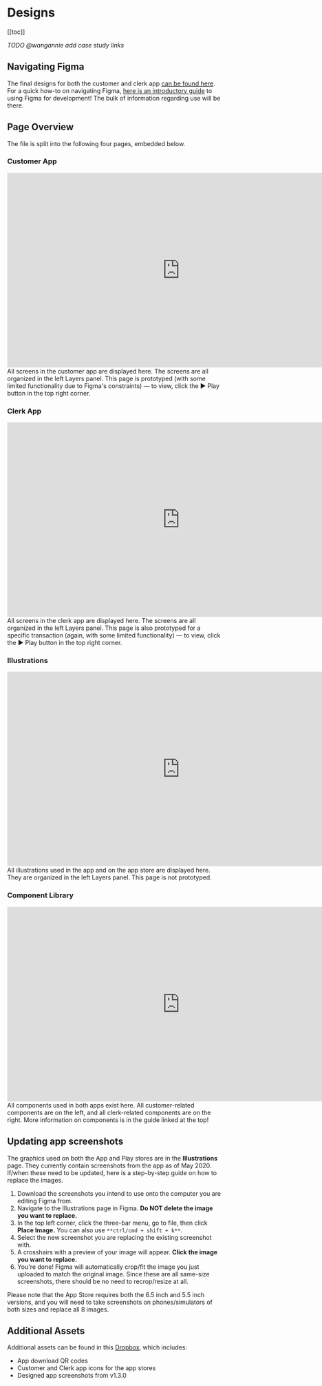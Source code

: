 # Designs

[[toc]]

_TODO @wangannie add case study links_

## Navigating Figma

The final designs for both the customer and clerk app [can be found here](https://www.figma.com/file/xrIJ4AvkeGBZ29dAO2ve8k/Healthy-Corners-Rewards?node-id=8198%3A55062). For a quick how-to on navigating Figma, [here is an introductory guide](https://www.notion.so/Figma-Intro-dcc37c9e311342159e9e1f0e3f88d6c3) to using Figma for development! The bulk of information regarding use will be there.

## Page Overview

The file is split into the following four pages, embedded below.

### Customer App

<iframe style="border: 1px solid rgba(0, 0, 0, 0.1);" width="800" height="450" src="https://www.figma.com/embed?embed_host=share&url=https%3A%2F%2Fwww.figma.com%2Ffile%2FxrIJ4AvkeGBZ29dAO2ve8k%2FHealthy-Corners-Rewards%3Fnode-id%3D8198%253A55062&chrome=DOCUMENTATION" allowfullscreen></iframe>
All screens in the customer app are displayed here. The screens are all organized in the left Layers panel. This page is prototyped (with some limited functionality due to Figma's constraints) — to view, click the ▶ Play button in the top right corner. 

### Clerk App

<iframe style="border: 1px solid rgba(0, 0, 0, 0.1);" width="800" height="450" src="https://www.figma.com/embed?embed_host=share&url=https%3A%2F%2Fwww.figma.com%2Ffile%2FxrIJ4AvkeGBZ29dAO2ve8k%2FHealthy-Corners-Rewards%3Fnode-id%3D7939%253A8699&chrome=DOCUMENTATION" allowfullscreen></iframe>
All screens in the clerk app are displayed here. The screens are all organized in the left Layers panel. This page is also prototyped for a specific transaction (again, with some limited functionality) — to view, click the ▶ Play button in the top right corner. 

### Illustrations

<iframe style="border: 1px solid rgba(0, 0, 0, 0.1);" width="800" height="450" src="https://www.figma.com/embed?embed_host=share&url=https%3A%2F%2Fwww.figma.com%2Ffile%2FxrIJ4AvkeGBZ29dAO2ve8k%2FHealthy-Corners-Rewards%3Fnode-id%3D8142%253A55234&chrome=DOCUMENTATION" allowfullscreen></iframe>
All illustrations used in the app and on the app store are displayed here. They are organized in the left Layers panel. This page is not prototyped. 

### Component Library

<iframe style="border: 1px solid rgba(0, 0, 0, 0.1);" width="800" height="450" src="https://www.figma.com/embed?embed_host=share&url=https%3A%2F%2Fwww.figma.com%2Ffile%2FxrIJ4AvkeGBZ29dAO2ve8k%2FHealthy-Corners-Rewards%3Fnode-id%3D5423%253A22421&chrome=DOCUMENTATION" allowfullscreen></iframe>
All components used in both apps exist here. All customer-related components are on the left, and all clerk-related components are on the right. More information on components is in the guide linked at the top!


## Updating app screenshots

The graphics used on both the App and Play stores are in the **Illustrations** page. They currently contain screenshots from the app as of May 2020. If/when these need to be updated, here is a step-by-step guide on how to replace the images. 

1. Download the screenshots you intend to use onto the computer you are editing Figma from.
2. Navigate to the Illustrations page in Figma. **Do NOT delete the image you want to replace.**
3. In the top left corner, click the three-bar menu, go to file, then click **Place Image.** You can also use `**ctrl/cmd + shift + k**`.
4. Select the new screenshot you are replacing the existing screenshot with. 
5. A crosshairs with a preview of your image will appear. **Click the image you want to replace.**
6. You're done! Figma will automatically crop/fit the image you just uploaded to match the original image. Since these are all same-size screenshots, there should be no need to recrop/resize at all. 

Please note that the App Store requires both the 6.5 inch and 5.5 inch versions, and you will need to take screenshots on phones/simulators of both sizes and replace all 8 images.

## Additional Assets

Additional assets can be found in this [Dropbox](https://www.dropbox.com/sh/ct8n3zncoo3fysn/AABMbZMOPBBpb7-xwdif8oM4a?dl=0), which includes:

- App download QR codes
- Customer and Clerk app icons for the app stores
- Designed app screenshots from v1.3.0
